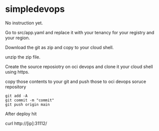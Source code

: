 # simpledevops

No instruction yet. 

Go to src/app.yaml and replace it with your tenancy for your registry and your region.

Download the git as zip and copy to your cloud shell.

unzip the zip file.

Create the source reposiotry on oci devops and clone it your cloud shell using https.

copy those contents to your git and push those to oci devops soruce repository

```
git add -A
git commit -m "commit"
git push origin main
```

After deploy hit

curl http://[ip]:31112/
```